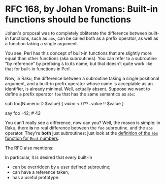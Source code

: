 # RFC 168, by Johan Vromans: Built-in functions should be functions

Johan's proposal was to completely obliterate the difference between built-in
functions, such as `abs`, can be called both as a prefix operator, as well as
a function taking a single argument.

You see, Perl has this concept of built-in functions that are slightly more
equal than other functions (aka subroutines).  You can refer to a subroutine
"by reference" by prefixing `&` to its name, but that doesn't quite work like
that for built-in functions in Perl.

Now, in Raku, the difference between a subroutine taking a single positional
argument, and a built-in prefix operator whose name is acceptable as an
identifier, is already minimal.  Well, actually absent.  Suppose we want to
define a prefix operator `foo` that has the same semantics as `abs`:

  sub foo(Numeric:D $value) {
      $value < 0 ?? -$value !! $value
  }

  say foo -42;  # 42

You can't really see a difference, now can you?  Well, the reason is simple:
in Raku, there **is** no real difference between the `foo` subroutine, and the
`abs` operator.  They're **both** just subroutines: just look at the
[definition of the `abs` function for `Real` numbers](https://github.com/rakudo/rakudo/blob/master/src/core.c/Real.pm6#L170).

The RFC also mentions:

  In particular, it is desired that every built-in
  - can be overridden by a user defined subroutine;
  - can have a reference taken;
  - has a useful prototype.
